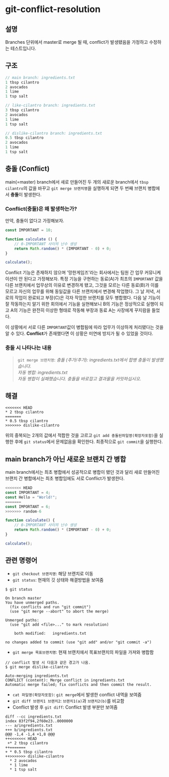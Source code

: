 # git-conflict-resolution

## 설명
Branches 단위에서 master로 merge 될 때, conflict가 발생됐음을 가정하고 수정하는 테스트입니다.

## 구조

```js
// main branch: ingredients.txt
1 tbsp cilantro
2 avocados
1 lime
1 tsp salt

// like-cilantro branch: ingredients.txt
3 tbsp cilantro
2 avocados
1 lime
1 tsp salt

// dislike-cilantro branch: ingredients.txt
0.5 tbsp cilantro
2 avocados
1 lime
1 tsp salt
```

## 충돌 (Conflict)
main(=master) branch에서 새로 만들어진 두 개의 새로운 branch에서 `tbsp cilantro`의 값을 바꾸고 `git merge 브랜치명`을 실행하게 되면 두 번째 브랜치 병합에서 **충돌**이 발생한다.

### Conflict(충돌)은 왜 발생하는가?
만약, 충돌이 없다고 가정해보자.

```js
const IMPORTANT = 10;

function calculate () {
    // 0-IMPORTANT 사이의 난수 생성
    return Math.random() * (IMPORTANT - 0) + 0;
}

calculate();
```

Conflict 기능은 존재하지 않으며 '망한게임즈'라는 회사에서는 팀원 간 업무 커뮤니케이션이 안 된다고 가정해보자. 특정 기능을 구현하는 동료(A)가 최초의 `IMPORTANT` 값을 다른 브랜치에서 업무상의 이유로 변경하게 됐고, 그것을 모르는 다른 동료(B)가 이를 모르고 자신의 업무를 위해 동일값을 다른 브랜치에서 변경해 작업했다. 그 날 저녁, 서로의 작업이 완료되고 부장(C)은 각자 작업한 브랜치를 모두 병합했다. 다음 날 기능이 잘 작동하는지 알기 위한 회의에서 기능을 실현해보니 B의 기능은 정상적으로 실행이 되고 A의 기능은 완전히 이상한 형태로 작동해 부장과 동료 A는 사장에게 꾸지람을 들었다.

이 상황에서 서로 다른 `IMPORTANT`값이 병합됨에 따라 업무가 이상하게 처리됐다는 것을 알 수 있다. **Conflict**가 존재했다면 이 상황은 미연에 방지가 될 수 있었을 것이다.

### 충돌 시 나타나는 내용
> `git merge 브랜치명`: *충돌 (추가/추가): ingredients.txt에서 합병 충돌이 발생했습니다.<br/>자동 병합: ingredients.txt<br/>자동 병합이 실패했습니다. 충돌을 바로잡고 결과물을 커밋하십시오.*

## 해결
```console
<<<<<<< HEAD
* 2 tbsp cilantro
=======
* 0.5 tbsp cilantro
>>>>>>> dislike-cilantro
```

위의 중복되는 2개의 값에서 적합한 것을 고르고 `git add 충돌된파일명(확장자포함)`을 실행한 후에 `git status`에서 문제없음을 확인한다. 최종적으로 `git commit`을 실행한다.

## main branch가 아닌 새로운 브랜치 간 병합
main branch에서는 최초 병합에서 성공적으로 병합이 됐던 것과 달리 새로 만들어진 브랜치 간 병합에서는 최초 병합임에도 서로 Conflict가 발생한다.

```js
<<<<<<< HEAD
const IMPORTANT = 4;
const Hello = "World!";
=======
const IMPORTANT = 6;
>>>>>>> random-6

function calculate() {
	// 0-IMPORTANT 사이의 난수 생성
	return Math.random() * (IMPORTANT - 0) + 0;
}

calculate();
```

## 관련 명령어
- `git checkout 브랜치명`: 해당 브랜치로 이동
- `git status`: 현재의 깃 상태와 해결방법을 보여줌

```console
$ git status

On branch master
You have unmerged paths.
  (fix conflicts and run "git commit")
  (use "git merge --abort" to abort the merge)

Unmerged paths:
  (use "git add <file>..." to mark resolution)

	both modified:   ingredients.txt

no changes added to commit (use "git add" and/or "git commit -a")
```

- `git merge 목표브랜치명`: 현재 브랜치에서 목표브랜치의 파일을 가져와 병합함

```console
// conflict 발생 시 다음과 같은 경고가 나옴.
$ git merge dislike-cilantro

Auto-merging ingredients.txt
CONFLICT (content): Merge conflict in ingredients.txt
Automatic merge failed; fix conflicts and then commit the result.
```

- `cat 파일명(확장자포함)`: `git merge`에서 발생한 conflict 내역을 보여줌
- `git diff 브랜치1 브랜치2`: `브랜치1(a)`과 `브랜치2(b)`를 비교함
- Conflict 발생 후 `git diff`: Conflict 발생 부분만 보여줌

```console
diff --cc ingredients.txt
index 83f2f94,2f60e23..0000000
--- a/ingredients.txt
+++ b/ingredients.txt
@@@ -1,4 -1,4 +1,8 @@@
++<<<<<<< HEAD
 +* 2 tbsp cilantro
++=======
+ * 0.5 tbsp cilantro
++>>>>>>> dislike-cilantro
  * 2 avocados
  * 1 lime
  * 1 tsp salt
```